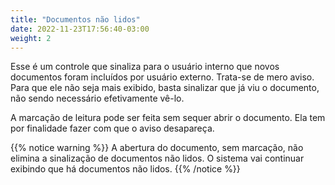 ```yaml
---
title: "Documentos não lidos"
date: 2022-11-23T17:56:40-03:00
weight: 2
---
```


Esse é um controle que sinaliza para o usuário interno que novos documentos foram incluídos por usuário externo. Trata-se de mero aviso. Para que ele não seja mais exibido, basta sinalizar que já viu o documento, não sendo necessário efetivamente vê-lo.

A marcação de leitura pode ser feita sem sequer abrir o documento. Ela tem por finalidade fazer com que o aviso desapareça. 

{{% notice warning  %}}
A abertura do documento, sem marcação, não elimina a sinalização de documentos não lidos. O sistema vai continuar exibindo que há documentos não lidos. 
{{% /notice %}}
